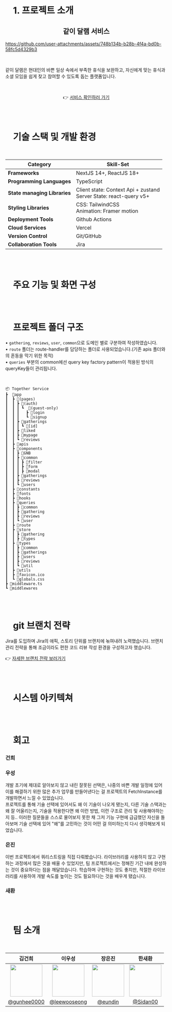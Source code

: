 <!-- # 프로젝트 소개 -->
<div id="user-content-toc">
  <ul style="list-style: none;">
    <summary>
      <h1> 1. 프로젝트 소개 </h1>
    </summary>
  </ul>
</div>


<div align="center">
  <h2>같이 달램 서비스</h2>
</div>

  https://github.com/user-attachments/assets/748b134b-b28b-4f4a-bd0b-58fc5d4329b3

<br>

같이 달램은 현대인의 바쁜 일상 속에서 부족한 휴식을 보완하고, 자신에게 맞는 휴식과 소셜 모임을 쉽게 찾고 참여할 수 있도록 돕는 플랫폼입니다.

<br>

<div align="center">

 👉 [서비스 확인하러 가기](https://together-gilt.vercel.app/)

</div>

<br/>
<br/>

<!-- # 기술 스택 및 개발 환경 -->
<div id="user-content-toc">
  <ul style="list-style: none;">
    <summary>
      <h1>기술 스택 및 개발 환경 </h1>
    </summary>
  </ul>
</div>

<br>

<div align="center">

| Category | Skill-Set |
| --- | --- |
| **Frameworks** | NextJS 14+, ReactJS 18+ |
| **Programming Languages** | TypeScript 
| **State managing Libraries** | Client state: Context Api + zustand <br> Server State: react-query v5+ |
| **Styling Libraries** | CSS: TailwindCSS <br> Animation: Framer motion |
| **Deployment Tools** | Github Actions |
| **Cloud Services** | Vercel |
| **Version Control** | Git/GitHub |
| **Collaboration Tools** | Jira |

</div>

<br>
<br>

<!-- # 주요 기능 및 화면 구성 -->
<div id="user-content-toc">
  <ul style="list-style: none;">
    <summary>
      <h1>주요 기능 및 화면 구성</h1>
    </summary>
  </ul>
</div>

<br>
<br>

<!-- # 프로젝트 폴더 구조 -->
<div id="user-content-toc">
  <ul style="list-style: none;">
    <summary>
      <h1>프로젝트 폴더 구조</h1>
    </summary>
  </ul>
</div>


• `gathering`, `reviews`, `user`, `common`으로 도메인 별로 구분하여 작성하였습니다. <br>
• `route` 폴더는 route-handler를 담당하는 폴더로 사용되었습니다.(기존 apis 폴더와의 혼동을 막기 위한 목적) <br>
• `queries` 부분의 common에선 query key factory pattern이 적용된 방식의 queryKey들이 관리됩니다. <br>

<br>

```
📦 Together Service
┣  📂app
┃  ┣ 📂(pages)
┃  ┃ ┣ 📂(auth)
┃  ┃ ┃ ┗  📂(guest-only)
┃  ┃ ┃   ┣ 📂login
┃  ┃ ┃   ┗ 📂signup
┃  ┃ ┣ 📂gatherings
┃  ┃ ┃ ┗ 📂[id]
┃  ┃ ┣ 📂liked
┃  ┃ ┣ 📂mypage
┃  ┃ ┗ 📂reviews
┃  ┣ 📂apis
┃  ┣ 📂components
┃  ┃ ┣ 📂GNB
┃  ┃ ┣ 📂common
┃  ┃ ┃ ┣ 📂filter
┃  ┃ ┃ ┣ 📂form
┃  ┃ ┃ ┣ 📂modal
┃  ┃ ┣ 📂gatherings
┃  ┃ ┣ 📂reviews
┃  ┃ ┗ 📂users
┃  ┣ 📂constants
┃  ┣ 📂fonts
┃  ┣ 📂hooks
┃  ┣ 📂queries
┃  ┃ ┣ 📂common
┃  ┃ ┣ 📂gathering
┃  ┃ ┣ 📂reviews
┃  ┃ ┗ 📂user
┃  ┣ 📂route
┃  ┣ 📂store
┃  ┃ ┣ 📂gathering
┃  ┃ ┣ 📂types
┃  ┣ 📂types
┃  ┃ ┣ 📂common
┃  ┃ ┣ 📂gatherings
┃  ┃ ┣ 📂users
┃  ┃ ┣ 📂reviews
┃  ┃ ┗ 📂util
┃  ┣ 📂utils
┃  ┣ 📜favicon.ico
┃  ┗ 📜globals.css
┣ 📜middleware.ts
┗ 📂middlewares

```

<br>
<br>

<!-- # git 브랜치 전략 -->
<div id="user-content-toc">
  <ul style="list-style: none;">
    <summary>
      <h1>git 브랜치 전략</h1>
    </summary>
  </ul>
</div>



Jira를 도입하며 Jira의 애픽, 스토리 단위를 브랜치에 녺여내려 노력했습니다. 브랜치 관리 전략을 통해 조금이라도 편한 코드 리뷰 작성 환경을 구성하고자 했습니다.

👉 [자세한 브랜치 전략 보러가기](https://scratched-cephalopod-eb9.notion.site/Git-19ee1d6ada4f804c9e9cd9ba37847488?pvs=74)

<br>
<br>

<!-- # 시스템 아키텍쳐 -->
<div id="user-content-toc">
  <ul style="list-style: none;">
    <summary>
      <h1>시스템 아키텍쳐</h1>
    </summary>
  </ul>
</div>

<br>
<br>

<!-- # 회고 -->
<div id="user-content-toc">
  <ul style="list-style: none;">
    <summary>
      <h1>회고</h1>
    </summary>
  </ul>
</div>

### **건희** <br>
### **우성** <br>
  개발 초기에 제대로 알아보지 않고 내린 잘못된 선택은, 나중의 바쁜 개발 일정에 있어 이를 해결하기 위한 많은 추가 업무를 만들어낸다는 걸 프로젝트의 FetchInstance를 개발하면서 느낄 수 있었습니다. <br>
  프로젝트를 통해 기술 선택에 있어서도 왜 이 기술이 나오게 됐는지, 다른 기술 스택과는 왜 잘 어울리는지, 기술을 적용한다면 왜 이런 방법, 이런 구조로 관리 및 사용해야하는지 등.. 이러한 질문들을 스스로 물어보지 못한 채 그저 기능 구현에 급급했던 자신을 돌아보며 기술 선택에 있어 "왜"를 고민하는 것이 어떤 걸 의미하는지 다시 생각해보게 되었습니다.

### **은진** <br>
  이번 프로젝트에서 쿼리스트링을 직접 다뤄봤습니다. 라이브러리를 사용하지 않고 구현하는 과정에서 많은 것을 배울 수 있었지만, 팀 프로젝트에서는 정해진 기간 내에 완성하는 것이 중요하다는 점을 깨달았습니다. 학습하며 구현하는 것도 좋지만, 적절한 라이브러리를 사용하여 개발 속도를 높이는 것도 필요하다는 것을 배우게 됐습니다.
###  **새환** <br>

<br>
<br>

<div id="user-content-toc">
  <ul style="list-style: none;">
    <summary>
      <h1>팀 소개</h1>
    </summary>
  </ul>
</div>

<br>

<div align="center">

김건희                                      |                                  이우성                                      |                                    장은진                                      |                                   한새환                                      |                                    
| :-----------------------------------------------------------------------------: | :------------------------------------------------------------------------------: | :-----------------------------------------------------------------------------: | :-----------------------------------------------------------------------------: |
| <img src="https://avatars.githubusercontent.com/u/132315752?v=4" height = 100px> | <img src="https://avatars.githubusercontent.com/u/42796944?v=4" height = 100px> | <img src="https://avatars.githubusercontent.com/u/81504945?v=4" height = 100px> | <img src="https://avatars.githubusercontent.com/u/127942524?v=4" height = 100px> |
|[@gunhee0000](https://github.com/gunhee0000)           |    [@leewooseong](https://github.com/leewooseong)                   |         [@eundin](https://github.com/eundin)         |                [@Sidan00](https://github.com/Sidan00)                |

</div>

